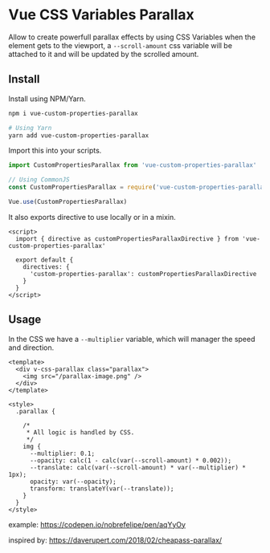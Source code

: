 # Vue CSS Variables Parallax

Allow to create powerfull parallax effects by using CSS Variables when the element gets to the viewport, a `--scroll-amount` css variable will be attached to it and will be updated by the scrolled amount.

## Install

Install using NPM/Yarn.

```sh
npm i vue-custom-properties-parallax

# Using Yarn
yarn add vue-custom-properties-parallax
```
Import this into your scripts.

```js
import CustomPropertiesParallax from 'vue-custom-properties-parallax'

// Using CommonJS
const CustomPropertiesParallax = require('vue-custom-properties-parallax')

Vue.use(CustomPropertiesParallax)
```

It also exports directive to use locally or in a mixin.

```vue
<script>
  import { directive as customPropertiesParallaxDirective } from 'vue-custom-properties-parallax'

  export default {
    directives: {
      'custom-properties-parallax': customPropertiesParallaxDirective
    }
  }
</script>
```

## Usage

In the CSS we have a `--multiplier` variable, which will manager the speed and direction.

```vue
<template>
  <div v-css-parallax class="parallax">
    <img src="/parallax-image.png" />
  </div>
</template>

<style>
  .parallax {

    /*
     * All logic is handled by CSS.
     */
    img {
      --multiplier: 0.1;
      --opacity: calc(1 - calc(var(--scroll-amount) * 0.002));
      --translate: calc(var(--scroll-amount) * var(--multiplier) * 1px);
      opacity: var(--opacity);
      transform: translateY(var(--translate));
    }
  }
</style>
```

example: https://codepen.io/nobrefelipe/pen/aqYyOy

inspired by: https://daverupert.com/2018/02/cheapass-parallax/

